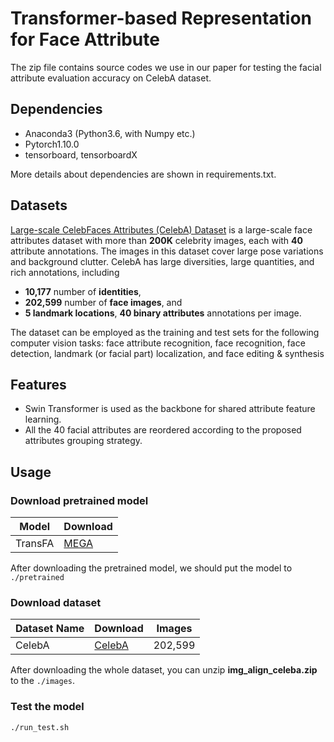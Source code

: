# Transformer-based Representation for Face Attribute 

The zip file contains source codes we use in our paper for testing the facial attribute evaluation accuracy on CelebA dataset.

## Dependencies

* Anaconda3 (Python3.6, with Numpy etc.)
* Pytorch1.10.0
* tensorboard, tensorboardX

More details about dependencies are shown in requirements.txt.

## Datasets

[Large-scale CelebFaces Attributes (CelebA) Dataset](http://mmlab.ie.cuhk.edu.hk/projects/CelebA.html) is a large-scale face attributes dataset with more than **200K** celebrity images, each with **40** attribute annotations. The images in this dataset cover large pose variations and background clutter. CelebA has large diversities, large quantities, and rich annotations, including

- **10,177** number of **identities**,
- **202,599** number of **face images**, and
- **5 landmark locations**, **40 binary attributes** annotations per image.

The dataset can be employed as the training and test sets for the following computer vision tasks: face attribute recognition, face recognition, face detection, landmark (or facial part) localization, and face editing & synthesis

## Features

* Swin Transformer is used as the backbone for shared attribute feature learning.
* All the 40 facial attributes are reordered according to the proposed attributes grouping strategy.

## Usage

### Download pretrained model

| Model   | Download                                                     |
| ------- | ------------------------------------------------------------ |
| TransFA | [MEGA](https://mega.nz/file/EbElxLrJ#NfuUejK2nrOBWrbnVujdWF4QWNHdVl-XPGVshzOVnI4) |

After downloading the pretrained model, we should put the model to `./pretrained`

### Download dataset

| Dataset Name | Download                                                   | Images  |
| ------------ | ---------------------------------------------------------- | ------- |
| CelebA       | [CelebA](http://mmlab.ie.cuhk.edu.hk/projects/CelebA.html) | 202,599 |

After downloading the whole dataset, you can unzip **img_align_celeba.zip** to the `./images`.

### Test the model

```
./run_test.sh
```
